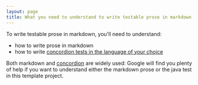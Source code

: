 ```yaml
---
layout: page
title: What you need to understand to write testable prose in markdown
---
```


To write testable prose in markdown, you'll need to understand:

- how to write prose in markdown
- how to write [concordion tests in the language of your choice](http://concordion.org/Ports.html)


Both markdown and [concordion](http://concordion.org/) are widely used:  Google will find you plenty of help if you want to understand either the markdown prose or the  java test in this template project.

